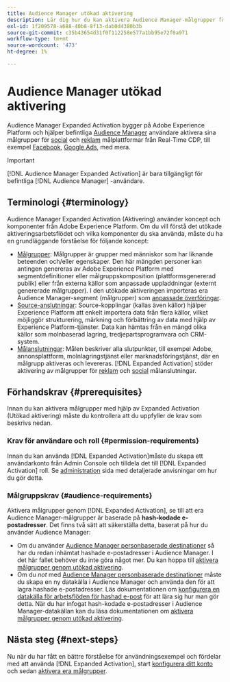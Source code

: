 ```yaml
---
title: Audience Manager utökad aktivering
description: Lär dig hur du kan aktivera Audience Manager-målgrupper för sociala medier och annonser via Audience Manager Expanded Activation (aktivering).
exl-id: 1f209578-a688-40b8-8f13-dab0d4380b3b
source-git-commit: c35b43654d31f0f112258e577a1bb95e72f0a971
workflow-type: tm+mt
source-wordcount: '473'
ht-degree: 1%

---
```


# Audience Manager utökad aktivering

Audience Manager Expanded Activation bygger på Adobe Experience Platform och hjälper befintliga [Audience Manager](https://experienceleague.adobe.com/en/docs/audience-manager/user-guide/aam-home) användare aktivera sina målgrupper för [social](../destinations/catalog/social/overview.md) och [reklam](../destinations/catalog/advertising/overview.md) målplattformar från Real-Time CDP, till exempel [Facebook](../destinations/catalog/social/facebook.md), [Google Ads](../destinations/catalog/advertising/google-ads-destination.md), med mera.

>[!IMPORTANT]
>
>[!DNL Audience Manager Expanded Activation] är bara tillgängligt för befintliga [!DNL Audience Manager] -användare.

## Terminologi {#terminology}

Audience Manager Expanded Activation (Aktivering) använder koncept och komponenter från Adobe Experience Platform. Om du vill förstå det utökade aktiveringsarbetsflödet och vilka komponenter du ska använda, måste du ha en grundläggande förståelse för följande koncept:

* [Målgrupper](../segmentation/ui/overview.md): Målgrupper är grupper med människor som har liknande beteenden och/eller egenskaper. Den här mängden personer kan antingen genereras av Adobe Experience Platform med segmentdefinitioner eller målgruppskomposition (plattformsgenererad publik) eller från externa källor som anpassade uppladdningar (externt genererade målgrupper). I den utökade aktiveringen importeras era Audience Manager-segment (målgrupper) som [anpassade överföringar](../segmentation/ui/audience-portal.md#import-audience).
* [Source-anslutningar](../sources/home.md): Source-kopplingar (kallas även källor) hjälper Experience Platform att enkelt importera data från flera källor, vilket möjliggör strukturering, märkning och förbättring av data med hjälp av Experience Platform-tjänster. Data kan hämtas från en mängd olika källor som molnbaserad lagring, tredjepartsprogramvara och CRM-system.
* [Målanslutningar](../destinations/home.md): Målen beskriver alla slutpunkter, till exempel Adobe, annonsplattform, molnlagringstjänst eller marknadsföringstjänst, där en målgrupp aktiveras och levereras. [!DNL Expanded Activation] stöder aktivering av målgrupper för [reklam](../destinations/catalog/advertising/overview.md) och [social](../destinations/catalog/social/overview.md) målanslutningar.

## Förhandskrav {#prerequisites}

Innan du kan aktivera målgrupper med hjälp av Expanded Activation (Utökad aktivering) måste du kontrollera att du uppfyller de krav som beskrivs nedan.

### Krav för användare och roll {#permission-requirements}

Innan du kan använda [!DNL Expanded Activation]måste du skapa ett användarkonto från Admin Console och tilldela det till [!DNL Expanded Activation] roll. Se [administration](administration.md) sida med detaljerade anvisningar om hur du gör detta.

### Målgruppskrav {#audience-requirements}

Aktivera målgrupper genom [!DNL Expanded Activation], se till att era Audience Manager-målgrupper är baserade på **hash-kodade e-postadresser**. Det finns två sätt att säkerställa detta, baserat på hur du använder Audience Manager:

* Om du använder [Audience Manager personbaserade destinationer](https://experienceleague.adobe.com/en/docs/audience-manager/user-guide/features/destinations/people-based/people-based-destinations-overview) så har du redan inhämtat hashade e-postadresser i Audience Manager. I det här fallet behöver du inte göra något mer. Du kan hoppa till [aktivera målgrupper genom utökad aktivering](activate-audiences.md).
* Om du _not_ med [Audience Manager personbaserade destinationer](https://experienceleague.adobe.com/en/docs/audience-manager/user-guide/features/destinations/people-based/people-based-destinations-overview) måste du skapa en ny datakälla i Audience Manager och använda den för att lagra hashade e-postadresser. Läs dokumentationen om [konfigurera en datakälla för arbetsflöden för hashad e-post](https://experienceleague.adobe.com/en/docs/audience-manager/user-guide/features/data-sources/create-data-source-hashed-emails) för att lära sig hur man gör detta. När du har infogat hash-kodade e-postadresser i Audience Manager-datakällan kan du läsa dokumentationen om [aktivera målgrupper genom utökad aktivering](activate-audiences.md).

## Nästa steg {#next-steps}

Nu när du har fått en bättre förståelse för användningsexempel och fördelar med att använda [!DNL Expanded Activation], start [konfigurera ditt konto](administration.md) och sedan [aktivera era målgrupper](activate-audiences.md).
